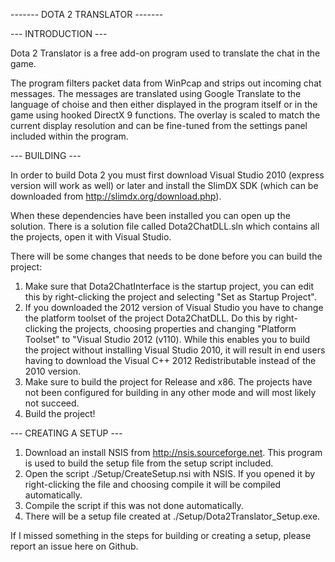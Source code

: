 ------- DOTA 2 TRANSLATOR -------

--- INTRODUCTION ---

Dota 2 Translator is a free add-on program used to translate the chat in the game.

The program filters packet data from WinPcap and strips out incoming chat messages. The
messages are translated using Google Translate to the language of choise and then either
displayed in the program itself or in the game using hooked DirectX 9 functions. The
overlay is scaled to match the current display resolution and can be fine-tuned from the
settings panel included within the program.

--- BUILDING ---

In order to build Dota 2 you must first download Visual Studio 2010 (express version 
will work as well) or later and install the SlimDX SDK (which can be downloaded from 
http://slimdx.org/download.php).

When these dependencies have been installed you can open up the solution. There is a
solution file called Dota2ChatDLL.sln which contains all the projects, open it with
Visual Studio.

There will be some changes that needs to be done before you can build the project:

1. Make sure that Dota2ChatInterface is the startup project, you can edit this by
right-clicking the project and selecting "Set as Startup Project".
2. If you downloaded the 2012 version of Visual Studio you have to change the platform
toolset of the project Dota2ChatDLL. Do this by right-clicking the projects, choosing
properties and changing "Platform Toolset" to "Visual Studio 2012 (v110). While this
enables you to build the project without installing Visual Studio 2010, it will
result in end users having to download the Visual C++ 2012 Redistributable instead of
the 2010 version.
3. Make sure to build the project for Release and x86. The projects have not been
configured for building in any other mode and will most likely not succeed.
4. Build the project!

--- CREATING A SETUP ---

1. Download an install NSIS from http://nsis.sourceforge.net. This program is used to build
the setup file from the setup script included. 
2. Open the script ./Setup/CreateSetup.nsi with NSIS. If you opened it by right-clicking
the file and choosing compile it will be compiled automatically.
3. Compile the script if this was not done automatically.
4. There will be a setup file created at ./Setup/Dota2Translator_Setup.exe.

If I missed something in the steps for building or creating a setup, please report an issue here on Github.

